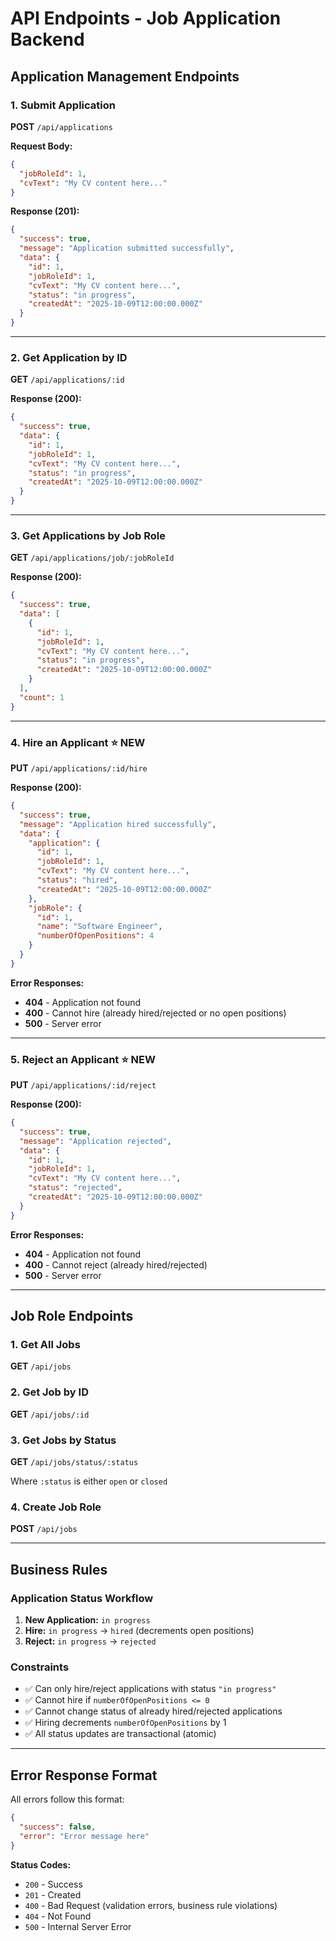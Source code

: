 # API Endpoints - Job Application Backend

## Application Management Endpoints

### 1. Submit Application
**POST** `/api/applications`

**Request Body:**
```json
{
  "jobRoleId": 1,
  "cvText": "My CV content here..."
}
```

**Response (201):**
```json
{
  "success": true,
  "message": "Application submitted successfully",
  "data": {
    "id": 1,
    "jobRoleId": 1,
    "cvText": "My CV content here...",
    "status": "in progress",
    "createdAt": "2025-10-09T12:00:00.000Z"
  }
}
```

---

### 2. Get Application by ID
**GET** `/api/applications/:id`

**Response (200):**
```json
{
  "success": true,
  "data": {
    "id": 1,
    "jobRoleId": 1,
    "cvText": "My CV content here...",
    "status": "in progress",
    "createdAt": "2025-10-09T12:00:00.000Z"
  }
}
```

---

### 3. Get Applications by Job Role
**GET** `/api/applications/job/:jobRoleId`

**Response (200):**
```json
{
  "success": true,
  "data": [
    {
      "id": 1,
      "jobRoleId": 1,
      "cvText": "My CV content here...",
      "status": "in progress",
      "createdAt": "2025-10-09T12:00:00.000Z"
    }
  ],
  "count": 1
}
```

---

### 4. Hire an Applicant ⭐ NEW
**PUT** `/api/applications/:id/hire`

**Response (200):**
```json
{
  "success": true,
  "message": "Application hired successfully",
  "data": {
    "application": {
      "id": 1,
      "jobRoleId": 1,
      "cvText": "My CV content here...",
      "status": "hired",
      "createdAt": "2025-10-09T12:00:00.000Z"
    },
    "jobRole": {
      "id": 1,
      "name": "Software Engineer",
      "numberOfOpenPositions": 4
    }
  }
}
```

**Error Responses:**
- **404** - Application not found
- **400** - Cannot hire (already hired/rejected or no open positions)
- **500** - Server error

---

### 5. Reject an Applicant ⭐ NEW
**PUT** `/api/applications/:id/reject`

**Response (200):**
```json
{
  "success": true,
  "message": "Application rejected",
  "data": {
    "id": 1,
    "jobRoleId": 1,
    "cvText": "My CV content here...",
    "status": "rejected",
    "createdAt": "2025-10-09T12:00:00.000Z"
  }
}
```

**Error Responses:**
- **404** - Application not found
- **400** - Cannot reject (already hired/rejected)
- **500** - Server error

---

## Job Role Endpoints

### 1. Get All Jobs
**GET** `/api/jobs`

### 2. Get Job by ID
**GET** `/api/jobs/:id`

### 3. Get Jobs by Status
**GET** `/api/jobs/status/:status`

Where `:status` is either `open` or `closed`

### 4. Create Job Role
**POST** `/api/jobs`

---

## Business Rules

### Application Status Workflow
1. **New Application:** `in progress`
2. **Hire:** `in progress` → `hired` (decrements open positions)
3. **Reject:** `in progress` → `rejected`

### Constraints
- ✅ Can only hire/reject applications with status `"in progress"`
- ✅ Cannot hire if `numberOfOpenPositions <= 0`
- ✅ Cannot change status of already hired/rejected applications
- ✅ Hiring decrements `numberOfOpenPositions` by 1
- ✅ All status updates are transactional (atomic)

---

## Error Response Format

All errors follow this format:
```json
{
  "success": false,
  "error": "Error message here"
}
```

**Status Codes:**
- `200` - Success
- `201` - Created
- `400` - Bad Request (validation errors, business rule violations)
- `404` - Not Found
- `500` - Internal Server Error
